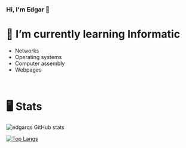 ### Hi, I'm Edgar 👋

# 🌱 I’m currently learning Informatic
<ul>
  <li>Networks</li>
  <li>Operating systems</li>
  <li>Computer assembly</li>
  <li>Webpages</li>
</ul><br>


# 🖥 Stats
![edgarqs GitHub stats](https://github-readme-stats.vercel.app/api?username=edgarqs&show_icons=true&theme=onedark)
<!--[![Readme Card](https://github-readme-stats.vercel.app/api/pin/?username=edgarqs&repo=webpanelubuntu&show_owner=true)](https://github.com/edgarqs/webpanelubuntu)-->
[![Top Langs](https://github-readme-stats.vercel.app/api/top-langs/?username=edgarqs&layout=compact)](https://github.com/anuraghazra/github-readme-stats)


<!--https://github.com/anuraghazra/github-readme-stats#github-stats-card-->
